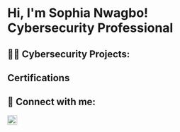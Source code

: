 <h1>Hi, I'm Sophia Nwagbo! <br/><a  >Cybersecurity Professional</a>

<h2>👨‍💻 Cybersecurity Projects:</h2>


 
<h2> Certifications </h2>


<h2> 🤳 Connect with me:</h2>

[<img align="left" alt="SophiaNwagbo | LinkedIn" width="22px" src="https://cdn.jsdelivr.net/npm/simple-icons@v3/icons/linkedin.svg" />][linkedin]

[linkedin]:[ (https://www.linkedin.com/in/sophia-nwagbo-b26b55242)

<!--
**joshmadakor1/joshmadakor1** is a ✨ _special_ ✨ repository because its `README.md` (this file) appears on your GitHub profile.

Here are some ideas to get you started:

- 🔭 I’m currently working on ...
- 🌱 I’m currently learning ...
- 👯 I’m looking to collaborate on ...
- 🤔 I’m looking for help with ...
- 💬 Ask me about ...
- 📫 How to reach me: ...
- 😄 Pronouns: ...
- ⚡ Fun fact: ...
-->
